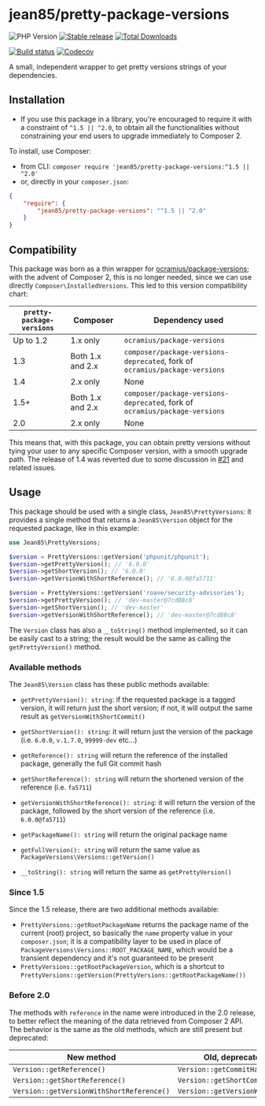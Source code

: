 # jean85/pretty-package-versions

![PHP Version](https://img.shields.io/badge/php-%5E7.1%7C%5E8.0-blue)
[![Stable release][Last stable image]][Packagist link]
[![Total Downloads](https://poser.pugx.org/jean85/pretty-package-versions/downloads)](//packagist.org/packages/jean85/pretty-package-versions)

[![Build status](https://img.shields.io/github/workflow/status/Jean85/pretty-package-versions/Tests)](https://github.com/Jean85/pretty-package-versions/actions)
[![Codecov](https://codecov.io/gh/Jean85/pretty-package-versions/branch/master/graph/badge.svg)](https://codecov.io/gh/Jean85/pretty-package-versions)

A small, independent wrapper to get pretty versions strings of your dependencies.

## Installation
* If you use this package in a library, you're encouraged to require it with a constraint of `^1.5 || ^2.0`, to obtain all the functionalities without constraining your end users to upgrade immediately to Composer 2.

To install, use Composer:

 * from CLI: `composer require 'jean85/pretty-package-versions:^1.5 || ^2.0'`
 * or, directly in your `composer.json`:

```json
{
    "require": {
        "jean85/pretty-package-versions": "^1.5 || ^2.0"
    }
}
```
## Compatibility
This package was born as a thin wrapper for [ocramius/package-versions](https://packagist.org/packages/ocramius/package-versions); with the advent of Composer 2, this is no longer needed, since we can use directly `Composer\InstalledVersions`. This led to this version compatibility chart:

|`pretty-package-versions`| Composer         | Dependency used
|-------------------------|------------------|-----------------|
| Up to 1.2               | 1.x only         | `ocramius/package-versions`
| 1.3                     | Both 1.x and 2.x | `composer/package-versions-deprecated`, fork of `ocramius/package-versions` |
| 1.4                     | 2.x only         | None            |
| 1.5+                    | Both 1.x and 2.x | `composer/package-versions-deprecated`, fork of `ocramius/package-versions` |
| 2.0                     | 2.x only         | None            |

This means that, with this package, you can obtain pretty versions without tying your user to any specific Composer version, with a smooth upgrade path. The release of 1.4 was reverted due to some discussion in [#21](https://github.com/Jean85/pretty-package-versions/issues/21) and related issues.

## Usage
This package should be used with a single class, `Jean85\PrettyVersions`: it provides a single method that returns a `Jean85\Version` object for the requested package, like in this example:

```php
use Jean85\PrettyVersions;

$version = PrettyVersions::getVersion('phpunit/phpunit');
$version->getPrettyVersion(); // '6.0.0'
$version->getShortVersion(); // '6.0.0'
$version->getVersionWithShortReference(); // '6.0.0@fa5711'

$version = PrettyVersions::getVersion('roave/security-advisories');
$version->getPrettyVersion(); // 'dev-master@7cd88c8'
$version->getShortVersion(); // 'dev-master'
$version->getVersionWithShortReference(); // 'dev-master@7cd88c8'
```

The `Version` class has also a `__toString()` method implemented, so it can be easily cast to a string; the result would be the same as calling the `getPrettyVersion()` method.

### Available methods

The `Jean85\Version` class has these public methods available:

 * `getPrettyVersion(): string`: if the requested package is a tagged version, it will return just the short version; if not, it will output the same result as `getVersionWithShortCommit()`

 * `getShortVersion(): string`: it will return just the version of the package (i.e. `6.0.0`, `v.1.7.0`, `99999-dev` etc...)

* `getReference(): string` will return the reference of the installed package, generally the full Git commit hash

* `getShortReference(): string` will return the shortened version of the reference (i.e. `fa5711`)

 * `getVersionWithShortReference(): string`: it will return the version of the package, followed by the short version of the reference (i.e. `6.0.0@fa5711`)

 * `getPackageName(): string` will return the original package name

 * `getFullVersion(): string` will return the same value as `PackageVersions\Versions::getVersion()` 

 * `__toString(): string` will return the same as `getPrettyVersion()`

### Since 1.5
Since the 1.5 release, there are two additional methods available:

 * `PrettyVersions::getRootPackageName` returns the package name of the current (root) project, so basically the `name` property value in your `composer.json`; it is a compatibility layer to be used in place of `PackageVersions\Versions::ROOT_PACKAGE_NAME`, which would be a transient dependency and it's not guaranteed to be present
 * `PrettyVersions::getRootPackageVersion`, which is a shortcut to `PrettyVersions::getVersion(PrettyVersions::getRootPackageName())`

### Before 2.0
The methods with `reference` in the name were introduced in the 2.0 release, to better reflect the meaning of the data retrieved from Composer 2 API. The behavior is the same as the old methods, which are still present but deprecated:

| New method                                | Old, deprecated method                 |
|-------------------------------------------|----------------------------------------|
| `Version::getReference()`                 | `Version::getCommitHash()`             |
| `Version::getShortReference()`            | `Version::getShortCommitHash()`        |
| `Version::getVersionWithShortReference()` | `Version::getVersionWithShortCommit()` |

[Last stable image]: https://poser.pugx.org/Jean85/pretty-package-versions/version.svg
[Packagist link]: https://packagist.org/packages/Jean85/pretty-package-versions
